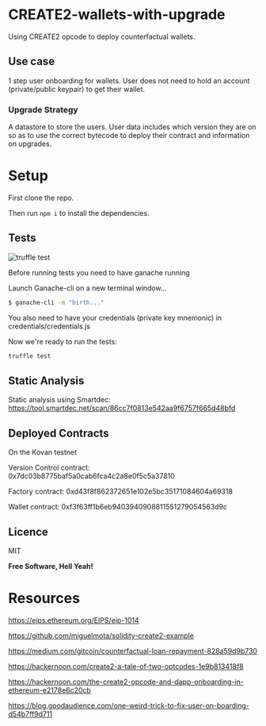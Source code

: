 # CREATE2-wallets-with-upgrade
Using CREATE2 opcode to deploy counterfactual wallets.

## Use case

1 step user onboarding for wallets. User does not need to hold an account (private/public keypair) to get their wallet.

### Upgrade Strategy

A datastore to store the users. User data includes which version they are on so as to use the correct bytecode to deploy their contract and information on upgrades.

# Setup

First clone the repo.

Then run `npm i` to install the dependencies.

## Tests

![truffle test](https://i.imgur.com/9NSI1eC.png)

Before running tests you need to have ganache running

Launch Ganache-cli on a new terminal window...

```sh
$ ganache-cli -m "birth..."
```
You also need to have your credentials (private key mnemonic) in credentials/credentials.js

Now we're ready to run the tests:

```bash
truffle test
```

## Static Analysis
Static analysis using Smartdec: 
https://tool.smartdec.net/scan/86cc7f0813e542aa9f6757f665d48bfd


## Deployed Contracts
On the Kovan testnet

Version Control contract: 0x7dc03b8775baf5a0cab6fca4c2a8e0f5c5a37810

Factory contract: 0xd43f8f862372651e102e5bc35171084604a69318

Wallet contract: 0xf3f63ff1b6eb9403940908811551279054563d9c


## Licence

MIT

**Free Software, Hell Yeah!**

# Resources
https://eips.ethereum.org/EIPS/eip-1014

https://github.com/miguelmota/solidity-create2-example

https://medium.com/gitcoin/counterfactual-loan-repayment-828a59d9b730

https://hackernoon.com/create2-a-tale-of-two-optcodes-1e9b813418f8

https://hackernoon.com/the-create2-opcode-and-dapp-onboarding-in-ethereum-e2178e6c20cb

https://blog.goodaudience.com/one-weird-trick-to-fix-user-on-boarding-d54b7ff9d711


